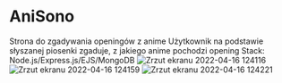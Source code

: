 # AniSono
 Strona do zgadywania openingów z anime
 Użytkownik na podstawie słyszanej piosenki zgaduje, z jakiego anime pochodzi opening
 Stack: Node.js/Express.js/EJS/MongoDB
![Zrzut ekranu 2022-04-16 124116](https://user-images.githubusercontent.com/59341687/163671890-dbd1d66f-1363-4505-94bc-07f29e7ded87.png)
![Zrzut ekranu 2022-04-16 124159](https://user-images.githubusercontent.com/59341687/163671891-f1ed656d-c8ae-4401-8d95-553ceb664c99.png)
![Zrzut ekranu 2022-04-16 124221](https://user-images.githubusercontent.com/59341687/163671894-7f66b70f-91d6-4161-a845-da24533e108a.png)
